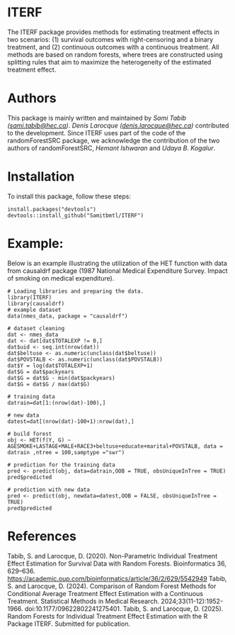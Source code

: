 # ITERF
The ITERF package provides methods for estimating treatment effects in two scenarios: (1) survival outcomes with right-censoring and a binary treatment, and (2) continuous outcomes with a continuous treatment. All methods are based on random forests, where trees are constructed using splitting rules that aim to maximize the heterogeneity of the estimated treatment effect. 

# Authors
This package is mainly written and maintained by *Sami Tabib (<sami.tabib@hec.ca>)*. *Denis Larocque (<denis.larocque@hec.ca>)* contributed to the development. Since ITERF uses part of the code of the randomForestSRC package,  we acknowledge the contribution of the two authors of randomForestSRC, *Hemant Ishwaran* and *Udaya B. Kogalur*.

# Installation
To install this package, follow these steps:
```
install.packages("devtools")
devtools::install_github("Samitbmtl/ITERF")
```

# Example:
Below is an example illustrating the utilization of the HET function with data from causaldrf package (1987 National Medical Expenditure Survey. Impact of smoking on medical expenditure).

```
# Loading libraries and preparing the data.
library(ITERF)
library(causaldrf)
# example dataset
data(nmes_data, package = "causaldrf")

# dataset cleaning
dat <- nmes_data
dat <- dat[dat$TOTALEXP != 0,]
dat$uid <- seq.int(nrow(dat))
dat$beltuse <- as.numeric(unclass(dat$beltuse))
dat$POVSTALB <- as.numeric(unclass(dat$POVSTALB))
dat$Y = log(dat$TOTALEXP+1)
dat$G = dat$packyears
dat$G = dat$G - min(dat$packyears)
dat$G = dat$G / max(dat$G)

# training data
datrain=dat[1:(nrow(dat)-100),]

# new data
datest=dat[(nrow(dat)-100+1):nrow(dat),]

# build forest
obj <- HET(f(Y, G) ~ AGESMOKE+LASTAGE+MALE+RACE3+beltuse+educate+marital+POVSTALB, data = datrain ,ntree = 100,samptype ="swr")

# prediction for the training data
pred <- predict(obj, data=datrain,OOB = TRUE, obsUniqueInTree = TRUE)
pred$predicted

# prediction with new data
pred <- predict(obj, newdata=datest,OOB = FALSE, obsUniqueInTree = TRUE)
pred$predicted

```
# References
Tabib, S. and Larocque, D. (2020). Non-Parametric Individual Treatment Effect Estimation for Survival Data with Random Forests. Bioinformatics 36, 629–636. https://academic.oup.com/bioinformatics/article/36/2/629/5542949
Tabib, S. and Larocque, D. (2024). Comparison of Random Forest Methods for Conditional Average Treatment Effect Estimation with a Continuous Treatment. Statistical Methods in Medical Research. 2024;33(11-12):1952-1966. doi:10.1177/09622802241275401.
Tabib, S. and Larocque, D. (2025). Random Forests for Individual Treatment Effect Estimation with the R Package ITERF. Submitted for publication.